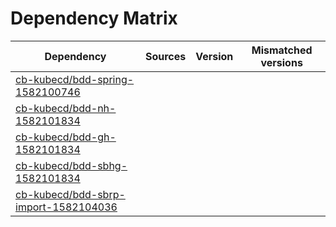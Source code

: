 # Dependency Matrix

Dependency | Sources | Version | Mismatched versions
---------- | ------- | ------- | -------------------
[cb-kubecd/bdd-spring-1582100746](https://github.com/cb-kubecd/bdd-spring-1582100746.git) |  | []() | 
[cb-kubecd/bdd-nh-1582101834](https://github.com/cb-kubecd/bdd-nh-1582101834.git) |  | []() | 
[cb-kubecd/bdd-gh-1582101834](https://github.com/cb-kubecd/bdd-gh-1582101834.git) |  | []() | 
[cb-kubecd/bdd-sbhg-1582101834](https://github.com/cb-kubecd/bdd-sbhg-1582101834.git) |  | []() | 
[cb-kubecd/bdd-sbrp-import-1582104036](https://github.com/cb-kubecd/bdd-sbrp-import-1582104036.git) |  | []() | 
